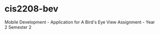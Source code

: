 # cis2208-bev
Mobile Development - Application for A Bird's Eye View Assignment - Year 2 Semester 2
